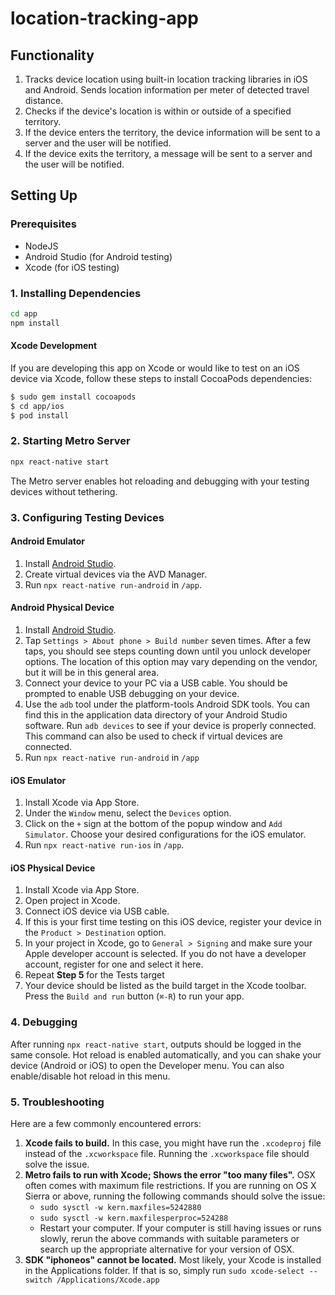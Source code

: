 # location-tracking-app
## Functionality
1. Tracks device location using built-in location tracking libraries in iOS and Android. Sends location information per meter of detected travel distance.
2. Checks if the device's location is within or outside of a specified territory.
3. If the device enters the territory, the device information will be sent to a server and the user will be notified.
4. If the device exits the territory, a message will be sent to a server and the user will be notified.
## Setting Up
### Prerequisites
* NodeJS
* Android Studio (for Android testing)
* Xcode (for iOS testing)
### 1. Installing Dependencies
```bash
cd app
npm install
```
#### Xcode Development
If you are developing this app on Xcode or would like to test on an iOS device via Xcode, follow these steps to install CocoaPods dependencies:
```bash
$ sudo gem install cocoapods
$ cd app/ios
$ pod install
```
### 2. Starting Metro Server
```bash
npx react-native start
```
The Metro server enables hot reloading and debugging with your testing devices without tethering.
### 3. Configuring Testing Devices
#### Android Emulator
1. Install [Android Studio](https://developer.android.com/studio/install).
2. Create virtual devices via the AVD Manager.
3. Run `npx react-native run-android` in `/app`.
#### Android Physical Device
1. Install [Android Studio](https://developer.android.com/studio/install).
2. Tap `Settings > About phone > Build number` seven times. After a few taps, you should see steps counting down until you unlock developer options. The location of this option may vary depending on the vendor, but it will be in this general area.
3. Connect your device to your PC via a USB cable. You should be prompted to enable USB debugging on your device.
4. Use the `adb` tool under the platform-tools Android SDK tools. You can find this in the application data directory of your Android Studio software. Run `adb devices` to see if your device is properly connected. This command can also be used to check if virtual devices are connected.
5. Run `npx react-native run-android` in `/app`
#### iOS Emulator
1. Install Xcode via App Store.
2. Under the `Window` menu, select the `Devices` option.
3. Click on the `+` sign at the bottom of the popup window and `Add Simulator`. Choose your desired configurations for the iOS emulator.
4. Run `npx react-native run-ios` in `/app`.
#### iOS Physical Device
1. Install Xcode via App Store.
2. Open project in Xcode.
3. Connect iOS device via USB cable.
4. If this is your first time testing on this iOS device, register your device in the `Product > Destination` option.
5. In your project in Xcode, go to `General > Signing` and make sure your Apple developer account is selected. If you do not have a developer account, register for one and select it here.
6. Repeat **Step 5** for the Tests target
7. Your device should be listed as the build target in the Xcode toolbar. Press the `Build and run` button (`⌘-R`) to run your app.
### 4. Debugging
After running `npx react-native start`, outputs should be logged in the same console. Hot reload is enabled automatically, and you can shake your device (Android or iOS) to open the Developer menu. You can also enable/disable hot reload in this menu.
### 5. Troubleshooting
Here are a few commonly encountered errors:
1. **Xcode fails to build.** In this case, you might have run the `.xcodeproj` file instead of the `.xcworkspace` file. Running the `.xcworkspace` file should solve the issue.
2. **Metro fails to run with Xcode; Shows the error "too many files".** OSX often comes with maximum file restrictions. If you are running on OS X Sierra or above, running the following commands should solve the issue:
    * `sudo sysctl -w kern.maxfiles=5242880`
    * `sudo sysctl -w kern.maxfilesperproc=524288`
    * Restart your computer. If your computer is still having issues or runs slowly, rerun the above commands with suitable parameters or search up the appropriate alternative for your version of OSX.
3. **SDK "iphoneos" cannot be located.** Most likely, your Xcode is installed in the Applications folder. If that is so, simply run `sudo xcode-select --switch /Applications/Xcode.app`